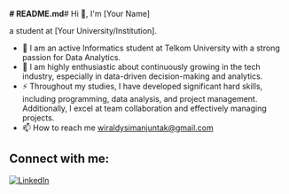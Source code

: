 **# README.md**# Hi 👋, I'm [Your Name]

a student at [Your University/Institution].

- 🌱 I am an active Informatics student at Telkom University with a strong passion for Data Analytics.
- 🌱 I am highly enthusiastic about continuously growing in the tech industry, especially in data-driven decision-making and analytics. 
- ⚡ Throughout my studies, I have developed significant hard skills, including programming, data analysis, and project management. Additionally, I excel at team collaboration and effectively        managing projects. 
- 📫 How to reach me wiraldysimanjuntak@gmail.com


## Connect with me:
[![LinkedIn]([https://img.shields.io/badge/-LinkedIn-blue?logo=linkedin&logoColor=white&style=for-the-badge)]([https://linkedin.com/in/yourprofile]](https://img.shields.io/badge/%40-Linkedin-blue)(https://www.linkedin.com/in/manggalawiraldy/))
